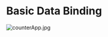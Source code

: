 <h1>Basic Data Binding</h1>

<img src="https://www.imagemhost.com.br/images/2020/10/08/counterApp.jpg" alt="counterApp.jpg" border="0" />
